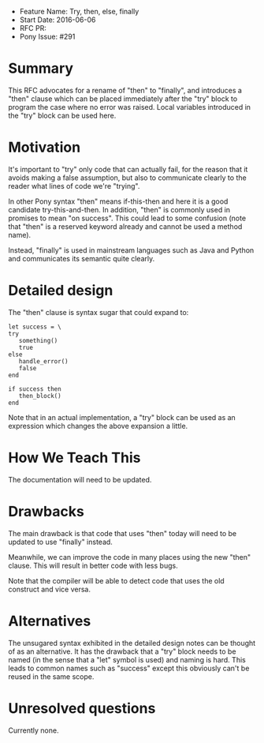 - Feature Name: Try, then, else, finally
- Start Date: 2016-06-06
- RFC PR:
- Pony Issue: #291

# Summary

This RFC advocates for a rename of "then" to "finally", and introduces
a "then" clause which can be placed immediately after the "try" block
to program the case where no error was raised. Local variables
introduced in the "try" block can be used here.


# Motivation

It's important to "try" only code that can actually fail, for the
reason that it avoids making a false assumption, but also to
communicate clearly to the reader what lines of code we're "trying".

In other Pony syntax "then" means if-this-then and here it is a good
candidate try-this-and-then. In addition, "then" is commonly used in
promises to mean "on success". This could lead to some confusion (note
that "then" is a reserved keyword already and cannot be used a method
name).

Instead, "finally" is used in mainstream languages such as Java and
Python and communicates its semantic quite clearly.


# Detailed design

The "then" clause is syntax sugar that could expand to:
```pony
let success = \
try
   something()
   true
else
   handle_error()
   false
end

if success then
   then_block()
end
```

Note that in an actual implementation, a "try" block can be used as an
expression which changes the above expansion a little.


# How We Teach This

The documentation will need to be updated.


# Drawbacks

The main drawback is that code that uses "then" today will need to be
updated to use "finally" instead.

Meanwhile, we can improve the code in many places using the new "then"
clause. This will result in better code with less bugs.

Note that the compiler will be able to detect code that uses the old
construct and vice versa.


# Alternatives

The unsugared syntax exhibited in the detailed design notes can be
thought of as an alternative. It has the drawback that a "try" block
needs to be named (in the sense that a "let" symbol is used) and
naming is hard. This leads to common names such as "success" except
this obviously can't be reused in the same scope.


# Unresolved questions

Currently none.
